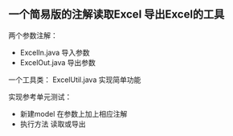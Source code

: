 ## 一个简易版的注解读取Excel 导出Excel的工具
两个参数注解：
- ExcelIn.java 导入参数
- ExcelOut.java 导出参数

一个工具类：
ExcelUtil.java 实现简单功能


实现参考单元测试：
- 新建model 在参数上加上相应注解
- 执行方法 读取或导出